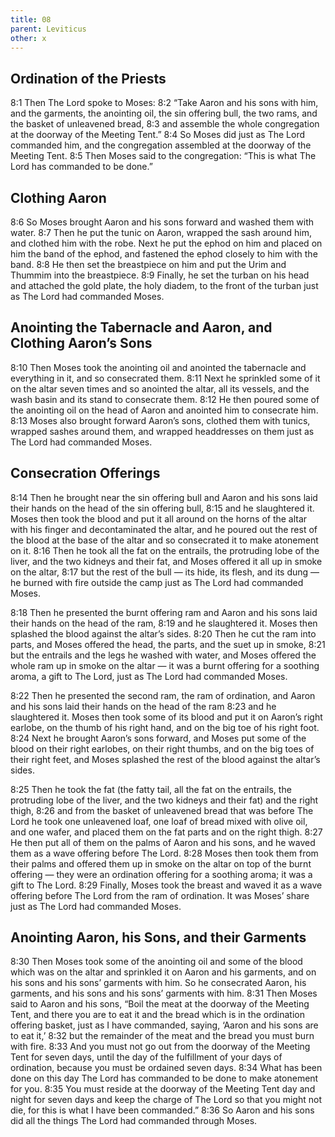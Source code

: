 ```yaml
---
title: 08
parent: Leviticus
other: x
---
```


## Ordination of the Priests

<a name="8:1">8:1</a> Then The Lord spoke to Moses: <a name="8:2">8:2</a> “Take Aaron and his sons with him, and the garments, the anointing oil, the sin offering bull, the two rams, and the basket of unleavened bread, <a name="8:3">8:3</a> and assemble the whole congregation at the doorway of the Meeting Tent.” <a name="8:4">8:4</a> So Moses did just as The Lord commanded him, and the congregation assembled at the doorway of the Meeting Tent. <a name="8:5">8:5</a> Then Moses said to the congregation: “This is what The Lord has commanded to be done.”

## Clothing Aaron

<a name="8:6">8:6</a> So Moses brought Aaron and his sons forward and washed them with water. <a name="8:7">8:7</a> Then he put the tunic on Aaron, wrapped the sash around him, and clothed him with the robe. Next he put the ephod on him and placed on him the band of the ephod, and fastened the ephod closely to him with the band. <a name="8:8">8:8</a> He then set the breastpiece on him and put the Urim and Thummim into the breastpiece. <a name="8:9">8:9</a> Finally, he set the turban on his head and attached the gold plate, the holy diadem, to the front of the turban just as The Lord had commanded Moses.

## Anointing the Tabernacle and Aaron, and Clothing Aaron’s Sons

<a name="8:10">8:10</a> Then Moses took the anointing oil and anointed the tabernacle and everything in it, and so consecrated them. <a name="8:11">8:11</a> Next he sprinkled some of it on the altar seven times and so anointed the altar, all its vessels, and the wash basin and its stand to consecrate them. <a name="8:12">8:12</a> He then poured some of the anointing oil on the head of Aaron and anointed him to consecrate him. <a name="8:13">8:13</a> Moses also brought forward Aaron’s sons, clothed them with tunics, wrapped sashes around them, and wrapped headdresses on them just as The Lord had commanded Moses.

## Consecration Offerings

<a name="8:14">8:14</a> Then he brought near the sin offering bull and Aaron and his sons laid their hands on the head of the sin offering bull, <a name="8:15">8:15</a> and he slaughtered it. Moses then took the blood and put it all around on the horns of the altar with his finger and decontaminated the altar, and he poured out the rest of the blood at the base of the altar and so consecrated it to make atonement on it. <a name="8:16">8:16</a> Then he took all the fat on the entrails, the protruding lobe of the liver, and the two kidneys and their fat, and Moses offered it all up in smoke on the altar, <a name="8:17">8:17</a> but the rest of the bull — its hide, its flesh, and its dung — he burned with fire outside the camp just as The Lord had commanded Moses.

<a name="8:18">8:18</a> Then he presented the burnt offering ram and Aaron and his sons laid their hands on the head of the ram, <a name="8:19">8:19</a> and he slaughtered it. Moses then splashed the blood against the altar’s sides. <a name="8:20">8:20</a> Then he cut the ram into parts, and Moses offered the head, the parts, and the suet up in smoke, <a name="8:21">8:21</a> but the entrails and the legs he washed with water, and Moses offered the whole ram up in smoke on the altar — it was a burnt offering for a soothing aroma, a gift to The Lord, just as The Lord had commanded Moses.

<a name="8:22">8:22</a> Then he presented the second ram, the ram of ordination, and Aaron and his sons laid their hands on the head of the ram <a name="8:23">8:23</a> and he slaughtered it. Moses then took some of its blood and put it on Aaron’s right earlobe, on the thumb of his right hand, and on the big toe of his right foot. <a name="8:24">8:24</a> Next he brought Aaron’s sons forward, and Moses put some of the blood on their right earlobes, on their right thumbs, and on the big toes of their right feet, and Moses splashed the rest of the blood against the altar’s sides.

<a name="8:25">8:25</a> Then he took the fat (the fatty tail, all the fat on the entrails, the protruding lobe of the liver, and the two kidneys and their fat) and the right thigh, <a name="8:26">8:26</a> and from the basket of unleavened bread that was before The Lord he took one unleavened loaf, one loaf of bread mixed with olive oil, and one wafer, and placed them on the fat parts and on the right thigh. <a name="8:27">8:27</a> He then put all of them on the palms of Aaron and his sons, and he waved them as a wave offering before The Lord. <a name="8:28">8:28</a> Moses then took them from their palms and offered them up in smoke on the altar on top of the burnt offering — they were an ordination offering for a soothing aroma; it was a gift to The Lord. <a name="8:29">8:29</a> Finally, Moses took the breast and waved it as a wave offering before The Lord from the ram of ordination. It was Moses’ share just as The Lord had commanded Moses.

## Anointing Aaron, his Sons, and their Garments

<a name="8:30">8:30</a> Then Moses took some of the anointing oil and some of the blood which was on the altar and sprinkled it on Aaron and his garments, and on his sons and his sons’ garments with him. So he consecrated Aaron, his garments, and his sons and his sons’ garments with him. <a name="8:31">8:31</a> Then Moses said to Aaron and his sons, “Boil the meat at the doorway of the Meeting Tent, and there you are to eat it and the bread which is in the ordination offering basket, just as I have commanded, saying, ‘Aaron and his sons are to eat it,’ <a name="8:32">8:32</a> but the remainder of the meat and the bread you must burn with fire. <a name="8:33">8:33</a> And you must not go out from the doorway of the Meeting Tent for seven days, until the day of the fulfillment of your days of ordination, because you must be ordained seven days. <a name="8:34">8:34</a> What has been done on this day The Lord has commanded to be done to make atonement for you. <a name="8:35">8:35</a> You must reside at the doorway of the Meeting Tent day and night for seven days and keep the charge of The Lord so that you might not die, for this is what I have been commanded.” <a name="8:36">8:36</a> So Aaron and his sons did all the things The Lord had commanded through Moses.